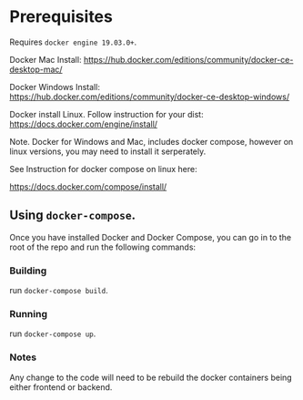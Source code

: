 # Prerequisites

Requires `docker engine 19.03.0+`.

Docker Mac Install: https://hub.docker.com/editions/community/docker-ce-desktop-mac/

Docker Windows Install: https://hub.docker.com/editions/community/docker-ce-desktop-windows/

Docker install Linux. Follow instruction for your dist: https://docs.docker.com/engine/install/

Note. Docker for Windows and Mac, includes docker compose, however on linux versions, you may need to install it serperately.

See Instruction for docker compose on linux here:

https://docs.docker.com/compose/install/

## Using `docker-compose`.

Once you have installed Docker and Docker Compose, you can go in to the root of the repo and run the following commands:

### Building

run `docker-compose build`.

### Running

run `docker-compose up`.

### Notes

Any change to the code will need to be rebuild the docker containers being either frontend or backend.


